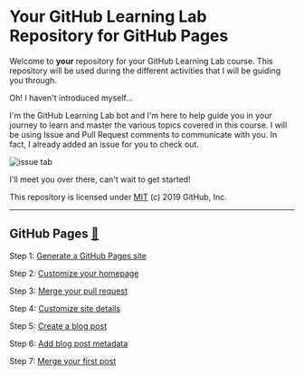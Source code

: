 # Your GitHub Learning Lab Repository for GitHub Pages

Welcome to **your** repository for your GitHub Learning Lab course. This repository will be used during the different activities that I will be guiding you through. 

Oh! I haven't introduced myself...

I'm the GitHub Learning Lab bot and I'm here to help guide you in your journey to learn and master the various topics covered in this course. I will be using Issue and Pull Request comments to communicate with you. In fact, I already added an issue for you to check out.

![issue tab](https://lab.github.com/public/images/issue_tab.png)

I'll meet you over there, can't wait to get started!

This repository is licensed under [MIT](../LICENSE) (c) 2019 GitHub, Inc.

--------------------------------------------------------------------------------------------------------------------------------------------------------------------

## GitHub Pages [💎](https://github.com/Zi-Tao/github-pages-with-jekyll/blob/main/github-pages.pdf)

Step 1: [Generate a GitHub Pages site](https://github.com/Zi-Tao/github-pages-with-jekyll/issues/1)

Step 2: [Customize your homepage](https://github.com/Zi-Tao/github-pages-with-jekyll/issues/1)

Step 3: [Merge your pull request](https://github.com/Zi-Tao/github-pages-with-jekyll/pull/2)

Step 4: [Customize site details](https://github.com/Zi-Tao/github-pages-with-jekyll/issues/3)

Step 5: [Create a blog post](https://github.com/Zi-Tao/github-pages-with-jekyll/pull/4)

Step 6: [Add blog post metadata](https://github.com/Zi-Tao/github-pages-with-jekyll/pull/4)

Step 7: [Merge your first post](https://github.com/Zi-Tao/github-pages-with-jekyll/pull/4)
